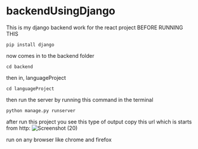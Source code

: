 # backendUsingDjango
This is my django backend work for the react project 
 BEFORE RUNNING THIS

    pip install django
now comes in to the backend folder

    cd backend
then in, languageProject 
       
    cd languageProject
then run the server by running this command in the terminal 

    python manage.py runserver
after run this project you see this type of output copy this url  which is starts from http: 
    ![Screenshot (20)](https://github.com/Abhicoder983/backendUsingDjango/assets/112263396/21663a52-888e-489f-97f7-105fd8e14bfc)

run on any browser
 like chrome and firefox
 
     

   

    

        
                                     
